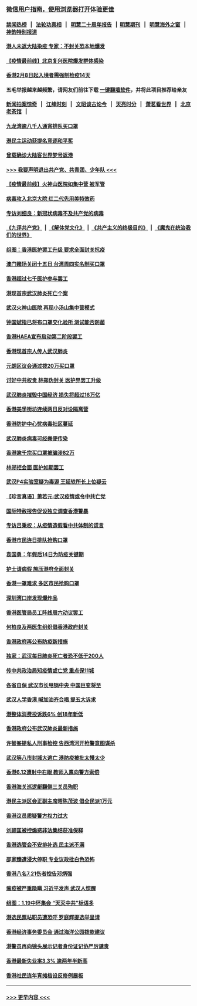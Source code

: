 ### [微信用户指南，使用浏览器打开体验更佳](https://github.com/gfw-breaker/banned-news1/blob/master/indexes/wechat-guide.md?t=0)
#### [禁闻热榜](热点新闻.md?t=0)  &nbsp;&nbsp;|&nbsp;&nbsp; [法轮功真相](https://github.com/gfw-breaker/truth/blob/master/README.md?t=0) &nbsp;&nbsp;|&nbsp;&nbsp; [明慧二十周年报告](https://github.com/gfw-breaker/mh-reports/blob/master/README.md?t=0) &nbsp;&nbsp;|&nbsp;&nbsp;[明慧期刊](https://github.com/gfw-breaker/mh-qikan) &nbsp;&nbsp;|&nbsp;&nbsp; [明慧海外之窗](https://github.com/gfw-breaker/mh-news/blob/master/README.md?t=0) &nbsp;&nbsp;|&nbsp;&nbsp; [神韵特别报道](https://github.com/gfw-breaker/mh-news/blob/master/shenyun.md?t=0)
#### [港人未返大陆染疫 专家：不封关恐本地爆发](../pages/nsc415/n11848021.md?t=02070344) 
#### [【疫情最前线】北京复兴医院爆发群体感染](../pages/nsc415/n11847626.md?t=02070344) 
#### [香港2月8日起入境者需强制检疫14天](../pages/nsc415/n11847658.md?t=02070344) 
#### 五毛举报越来越频繁，请网友们前往下载 [一键翻墙软件](https://github.com/gfw-breaker/ssr-accounts)，并将此项目推荐给亲友
#### [新闻拍案惊奇](https://github.com/gfw-breaker/banned-news1/blob/master/pages/link4.md) &nbsp;&nbsp;|&nbsp;&nbsp; [江峰时刻](https://github.com/gfw-breaker/banned-news1/blob/master/pages/link4.md) &nbsp;&nbsp;|&nbsp;&nbsp; [文昭谈古论今](https://github.com/gfw-breaker/banned-news1/blob/master/pages/link4.md) &nbsp;&nbsp;|&nbsp;&nbsp; [天亮时分](https://github.com/gfw-breaker/banned-news1/blob/master/pages/link4.md) &nbsp;&nbsp;|&nbsp;&nbsp; [萧茗看世界](https://github.com/gfw-breaker/banned-news1/blob/master/pages/link4.md) &nbsp;&nbsp;|&nbsp;&nbsp; [北京老茶馆](https://github.com/gfw-breaker/banned-news1/blob/master/pages/link4.md) &nbsp;&nbsp;|&nbsp;&nbsp; 
#### [九龙湾逾八千人通宵排队买口罩](../pages/nsc415/n11847647.md?t=02070344) 
#### [港民主运动获提名竞逐和平奖](../pages/nsc415/n11847633.md?t=02070344) 
#### [曾载确诊大陆客世界梦号返港](../pages/nsc415/n11847608.md?t=02070344) 
#### [>>> 我要声明退出共产党、共青团、少年队 <<<](https://github.com/begood0513/goodnews/blob/master/quit/letter.md) 
#### [【疫情最前线】火神山医院如集中营 被军管](../pages/nsc415/n11847524.md?t=02070344) 
#### [病毒攻入北京大院 红二代先用美特效药](../pages/nsc415/n11847427.md?t=02070344) 
#### [专访刘细良：新冠状病毒不及共产党的病毒](../pages/nsc415/n11847164.md?t=02070344) 
#### [《九评共产党》](https://github.com/begood0513/9ping.md/blob/master/README.md) &nbsp;|&nbsp; [《解体党文化》](../../../../jtdwh.md/blob/master/README.md)  &nbsp;|&nbsp; [《共产主义的终极目的》](../../../../gczydzjmd.md/blob/master/README.md) &nbsp;|&nbsp; [《魔鬼在统治我们的世界》](../../../../mgztzwmdsj.md/blob/master/README.md) 
#### [组图：香港医护罢工升级 要求全面封关抗疫](../pages/nsc415/n11844107.md?t=02070344) 
#### [澳门赌场关闭十五日 台湾周四实名制买口罩](../pages/nsc415/n11845083.md?t=02070344) 
#### [香港超过七千医护参与罢工](../pages/nsc415/n11845051.md?t=02070344) 
#### [港现首宗武汉肺炎死亡个案](../pages/nsc415/n11844998.md?t=02070344) 
#### [武汉火神山医院 再现小汤山集中营模式](../pages/nsc415/n11844763.md?t=02070344) 
#### [钟国斌指已将布口罩交化验所 测试能否防菌](../pages/nsc415/n11842783.md?t=02070344) 
#### [香港HAEA宣布启动第二阶段罢工](../pages/nsc415/n11842723.md?t=02070344) 
#### [香港现首宗人传人武汉肺炎](../pages/nsc415/n11842766.md?t=02070344) 
#### [元朗区议会通过拨20万买口罩](../pages/nsc415/n11842754.md?t=02070344) 
#### [讨好中共权贵 林郑伪封关 医护界罢工升级](../pages/nsc415/n11842359.md?t=02070344) 
#### [武汉肺炎摧毁中国经济 损失将超过16万亿](../pages/nsc415/n11839723.md?t=02070344) 
#### [香港美孚街坊连续两日反对设隔离营](../pages/nsc415/n11839962.md?t=02070344) 
#### [香港防护中心忧病毒社区蔓延](../pages/nsc415/n11839933.md?t=02070344) 
#### [武汉肺炎病毒可经粪便传染](../pages/nsc415/n11839939.md?t=02070344) 
#### [香港逾千宗买口罩被骗涉82万](../pages/nsc415/n11839914.md?t=02070344) 
#### [林郑拒会面 医护如期罢工](../pages/nsc415/n11839892.md?t=02070344) 
#### [武汉P4实验室疑为毒源 王延轶所长上位疑云](../pages/nsc415/n11835543.md?t=02070344) 
#### [【珍言真语】萧若元:武汉疫情或令中共亡党](../pages/nsc415/n11829394.md?t=02070344) 
#### [国际特赦报告促设独立调查香港警暴](../pages/nsc415/n11833845.md?t=02070344) 
#### [专访吕秉权：从疫情造假看中共体制的谎言](../pages/nsc415/n11833813.md?t=02070344) 
#### [香港市民连日排队抢购口罩](../pages/nsc415/n11833794.md?t=02070344) 
#### [袁国勇：年假后14日为防疫关键期](../pages/nsc415/n11831088.md?t=02070344) 
#### [护士请病假 施压港府全面封关](../pages/nsc415/n11831030.md?t=02070344) 
#### [香港一罩难求 多区市民抢购口罩](../pages/nsc415/n11831002.md?t=02070344) 
#### [深圳湾口岸发现爆炸品](../pages/nsc415/n11828802.md?t=02070344) 
#### [香港医管局员工阵线周六动议罢工](../pages/nsc415/n11828762.md?t=02070344) 
#### [何柏良及两医生组织倡香港政府封关](../pages/nsc415/n11828749.md?t=02070344) 
#### [香港政府再公布防疫新措施](../pages/nsc415/n11828716.md?t=02070344) 
#### [独家：武汉每日肺炎死亡者恐不低于200人](../pages/nsc415/n11828240.md?t=02070344) 
#### [传中共政治局知疫情或亡党 重点保11城](../pages/nsc415/n11828145.md?t=02070344) 
#### [各省自保 武汉市长甩锅中央 中国巨变将至](../pages/nsc415/n11828021.md?t=02070344) 
#### [武汉人学香港 喊加油齐合唱 提五大诉求](../pages/nsc415/n11827046.md?t=02070344) 
#### [港整体消费投诉跌6% 创18年新低](../pages/nsc415/n11817280.md?t=02070344) 
#### [香港政府公布武汉肺炎最新措施](../pages/nsc415/n11817152.md?t=02070344) 
#### [许智峯提私人刑事检控 告西湾河开枪警意图谋杀](../pages/nsc415/n11817132.md?t=02070344) 
#### [武汉等八市封城大逃亡 港防疫被批太慢太少](../pages/nsc415/n11817058.md?t=02070344) 
#### [香港6.12遭射中右眼 教师入禀向警方索偿](../pages/nsc415/n11814678.md?t=02070344) 
#### [香港海关巡逻艇翻侧三关员殉职](../pages/nsc415/n11814604.md?t=02070344) 
#### [港民主派区会正副主席晤陈茂波 倡全民派1万元](../pages/nsc415/n11814582.md?t=02070344) 
#### [香港议员质疑警方权力过大](../pages/nsc415/n11814560.md?t=02070344) 
#### [刘颕匡被控煽惑非法集结获准保释](../pages/nsc415/n11811727.md?t=02070344) 
#### [香港选管会不安排补选 民主派不满](../pages/nsc415/n11811691.md?t=02070344) 
#### [邵家臻遭浸大停职 专业议政批白色恐怖](../pages/nsc415/n11811670.md?t=02070344) 
#### [香港八名7.21伤者控告邓炳强](../pages/nsc415/n11811623.md?t=02070344) 
#### [瘟疫被严重隐瞒 习近平发声 武汉人惊醒](../pages/nsc415/n11811186.md?t=02070344) 
#### [组图：1.19中环集会 “天灭中共”标语多](../pages/nsc415/n11809514.md?t=02070344) 
#### [港选民票站职员遭恐吓 罗庭辉提选举呈请](../pages/nsc415/n11808914.md?t=02070344) 
#### [香港经济事务委员会 通过海洋公园拨款建议](../pages/nsc415/n11808906.md?t=02070344) 
#### [港警员再向镜头展示记者身份证记协严厉谴责](../pages/nsc415/n11808888.md?t=02070344) 
#### [香港最新失业率3.3% 逾两年半新高](../pages/nsc415/n11808887.md?t=02070344) 
#### [香港社民连年宵摊档设反修例展板](../pages/nsc415/n11808857.md?t=02070344) 

----
#### [ >>> 更早内容 <<< ](../indexes/nsc415-earlier.md)
